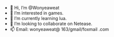 - 👋 Hi, I’m @Wonyeaweat
- 👀 I’m interested in games.
- 🌱 I’m currently learning lua.
- 💞️ I’m looking to collaborate on Netease.
- 📫 Email: wonyeaweat@ 163/gmail/foxmail .com

<!---
Wonyeaweat/Wonyeaweat is a ✨ special ✨ repository because its `README.md` (this file) appears on your GitHub profile.
You can click the Preview link to take a look at your changes.
--->

